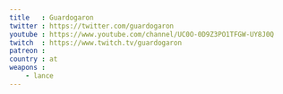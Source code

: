 ```yaml
---
title   : Guardogaron
twitter : https://twitter.com/guardogaron
youtube : https://www.youtube.com/channel/UC0O-0D9Z3PO1TFGW-UY8J0Q
twitch  : https://www.twitch.tv/guardogaron
patreon : 
country : at
weapons :
    - lance
---
```


